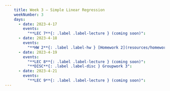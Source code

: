 ```yaml
---
    title: Week 3 – Simple Linear Regression
    weekNumber: 3
    days:
      - date: 2023-4-17
        events:
          "**LEC 7**{: .label .label-lecture } (coming soon)":
      - date: 2023-4-18
        events:
          "**HW 2**{: .label .label-hw } [Homework 2](resources/homework/hw2/homework2.pdf) [🍃](https://www.overleaf.com/read/jbcdzmjyrhyt)":
      - date: 2023-4-19
        events:
          "**LEC 8**{: .label .label-lecture } (coming soon)":
          "**DISC**{: .label .label-disc } Groupwork 3":
      - date: 2023-4-21
        events:
          "**LEC 9**{: .label .label-lecture } (coming soon)":
---
```

